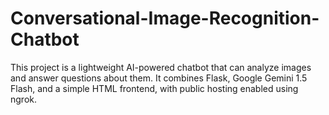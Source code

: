 # Conversational-Image-Recognition-Chatbot
This project is a lightweight AI-powered chatbot that can analyze images and answer questions about them. It combines Flask, Google Gemini 1.5 Flash, and a simple HTML frontend, with public hosting enabled using ngrok.
